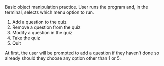 Basic object manipulation practice. User runs the program and, in the terminal, selects which menu option to run.

1. Add a question to the quiz
2. Remove a question from the quiz
3. Modify a question in the quiz
4. Take the quiz
5. Quit

At first, the user will be prompted to add a question if they haven't done so already should they choose any option other than 1 or 5.
